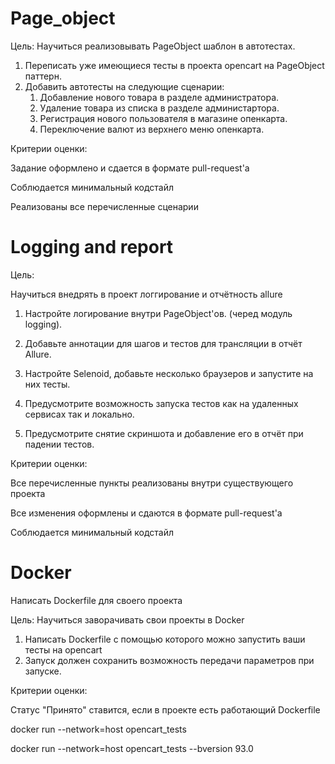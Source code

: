 # Page_object

Цель:
Научиться реализовывать PageObject шаблон в автотестах.

1. Переписать уже имеющиеся тесты в проекта opencart на PageObject паттерн.
2. Добавить автотесты на следующие сценарии:
   1. Добавление нового товара в разделе администратора. 
   2. Удаление товара из списка в разделе администартора. 
   3. Регистрация нового пользователя в магазине опенкарта. 
   4. Переключение валют из верхнего меню опенкарта.

Критерии оценки:

Задание оформлено и сдается в формате pull-request'a

Соблюдается минимальный кодстайл

Реализованы все перечисленные сценарии

# Logging and report

Цель:

Научиться внедрять в проект логгирование и отчётность allure

1. Настройте логирование внутри PageObject'ов. (черед модуль logging).

2. Добавьте аннотации для шагов и тестов для трансляции в отчёт Allure.

3. Настройте Selenoid, добавьте несколько браузеров и запустите на них тесты.
4. Предусмотрите возможность запуска тестов как на удаленных сервисах так и локально.
5. Предусмотрите снятие скриншота и добавление его в отчёт при падении тестов.

Критерии оценки:

Все перечисленные пункты реализованы внутри существующего проекта

Все изменения оформлены и сдаются в формате pull-request'a

Соблюдается минимальный кодстайл

# Docker

Написать Dockerfile для своего проекта

Цель:
Научиться заворачивать свои проекты в Docker

1. Написать Dockerfile с помощью которого можно запустить ваши тесты на opencart
2. Запуск должен сохранить возможность передачи параметров при запуске.

Критерии оценки:

Статус "Принято" ставится, если в проекте есть работающий Dockerfile


   docker run --network=host opencart_tests

   docker run --network=host opencart_tests --bversion 93.0